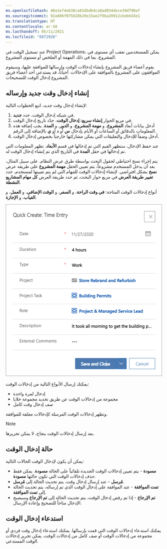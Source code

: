 ```yaml
---
ms.openlocfilehash: 40a1ef4e638ca83dbdb4ca8ad034dece39df90af
ms.sourcegitcommit: 92a606f075028b19e15ae2f9ba20912cbeb643e1
ms.translationtype: HT
ms.contentlocale: ar-SA
ms.lasthandoff: 05/11/2021
ms.locfileid: "6072920"
---
```

عند تسجيل الوقت في Project Operations، يمكن للمستخدمين تعقب أي مستوى في المشروع، بما في ذلك المهمة أو الملخص أو مستوى المشروع.

يقوم أعضاء فريق المشروع بإنشاء إدخالات الوقت وإرسالها للموافقة عليها، وسيقوم الموافقون على المشروع بالموافقة على الإدخالات. أحياناً، قد يستدعي أحد أعضاء فريق المشروع إدخال الوقت للتصحيحات.

## <a name="create-and-submit-a-new-time-entry"></a>إنشاء إدخال وقت جديد وإرساله
لإنشاء إدخال وقت جديد، اتبع الخطوات التالية:

1.  في شبكه إدخال الوقت، حدد **جديد**.
2.  في مربع الحوار **إنشاء سريع: إدخال الوقت**، حدّد تاريخ إدخال الوقت.
3.  أدخل بيانات أبعاد **المشروع**، و **مهمة المشروع**، و **الدور**، و **المدة**. يجب إضافة هذه المعلومات بالدقائق أو الساعات أو الأيام بإدخال **س** أو **د** أو **ي** بالإضافة إلى الرقم.
4.  أدخل وصفاً للإدخال والتعليقات التي يمكن مشاركتها خارجياُ بخصوص إدخال الوقت.

عند حفظ الإدخال، ستظهر القيم التي تم إدخالها في قسم **الأبعاد**. تظهر المعلومات التي تم إدخالها في حقل **المدة** في التاريخ الذي تم إنشاء إدخال الوقت له.

يتم إجراء نسخ احتياطي لحقول البحث بواسطة طرق عرض النظام. على سبيل المثال، بعد أن يدخل المستخدم مشروعاً، يتم تعيين الحقل **مهمة المشروع** على طريقة عرض **نسخ** بشكل افتراضي. لإنشاء إدخالات الوقت للمهام التي لم يتم تعيينها لمستخدم، حدد **تغيير طريقة العرض** في مربع حوار البحث، ثم حدد طريقة العرض **كل مهام المشاريع النشطة**.

أنواع إدخالات الوقت المتاحة: **في وقت الراحة**، و **السفر**، و **الوقت الإضافي**، و **العمل**، و **الغياب**، و **الإجازة**.


 
![لقطة شاشة لصفحة "إنشاء سريع لإدخال الوقت".](../media/create-time-entry-ss.png)

يمكنك إرسال الأنواع التالية من إدخالات الوقت: 

- إدخال لمرة واحدة 
- مجموعة من إدخالات الوقت عن طريق تحديد مجموعة خلايا 
- صف إدخال وقت كامل

وتظهر إدخالات الوقت المرسلة كإدخالات معلقة للموافقة. 

> [!NOTE]
> بعد إرسال إدخالات الوقت بنجاح، لا يمكن تحريرها.

## <a name="time-entry-status"></a>حالة إدخال الوقت
يمكن أن يكون لإدخال الوقت الحالات التالية:

- **مسودة** - يتم تعيين إدخالات الوقت الجديدة تلقائياً على الحالة **مسودة**. يمكن فقط حذف إدخالات الوقت التي تكون حالتها **مسودة**.
- **مُرسل** - عند إرسال إدخال وقت، يتم تحديث الحالة إلى **مُرسل**.
- **تمت الموافقة** - عند الموافقة على إدخال الوقت الذي تم إرساله، يتم تحديث الحالة إلى **تمت الموافقة**.
- **تم الإرجاع** - إذا تم رفض إدخال الوقت، يتم تحديث الحالة إلى **تم الإرجاع** وسيصبح الإدخال متاحاً للتصحيح وإعادة الإرسال.

## <a name="recall-a-time-entry"></a>استدعاء إدخال الوقت
يمكنك استدعاء إدخالات الوقت التي قمت بإرسالها. يمكنك استدعاء إدخال وقت فردي أو مجموعة من إدخالات الوقت أو صف كامل من إدخالات الوقت. يمكن تحرير إدخالات الوقت المستدعي.



